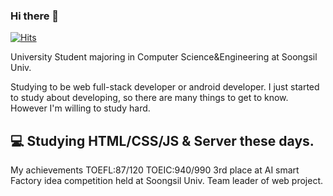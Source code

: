 ### Hi there 👋



<div>

[![Hits](https://hits.seeyoufarm.com/api/count/incr/badge.svg?url=https%3A%2F%2Fgithub.com%2Fmakemyway-kr&count_bg=%23457BC9&title_bg=%23A21F1F&icon=buymeacoffee.svg&icon_color=%23FFFFFF&title=hits&edge_flat=false)](https://hits.seeyoufarm.com)

</div>

University Student majoring in Computer Science&Engineering at Soongsil Univ.

Studying to be web full-stack developer or android developer.
I just started to study about developing, so there are many things to get to know. However I'm willing to study hard.

:computer: Studying HTML/CSS/JS & Server these days.
---------------------------------------------------------------------
My achievements
TOEFL:87/120
TOEIC:940/990
3rd place at AI smart Factory idea competition held at Soongsil Univ.
Team leader of web project.
